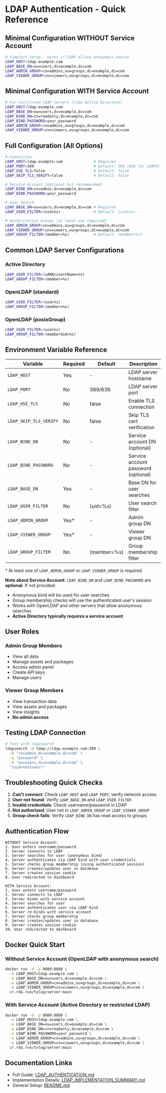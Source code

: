 # LDAP Authentication - Quick Reference

## Minimal Configuration WITHOUT Service Account

```bash
# Simplest setup - works if LDAP allows anonymous search
LDAP_HOST=ldap.example.com
LDAP_BASE_DN=ou=users,dc=example,dc=com
LDAP_ADMIN_GROUP=cn=admins,ou=groups,dc=example,dc=com
LDAP_VIEWER_GROUP=cn=viewers,ou=groups,dc=example,dc=com
```

## Minimal Configuration WITH Service Account

```bash
# For restricted LDAP servers (like Active Directory)
LDAP_HOST=ldap.example.com
LDAP_BASE_DN=ou=users,dc=example,dc=com
LDAP_BIND_DN=cn=readonly,dc=example,dc=com
LDAP_BIND_PASSWORD=your_password
LDAP_ADMIN_GROUP=cn=admins,ou=groups,dc=example,dc=com
LDAP_VIEWER_GROUP=cn=viewers,ou=groups,dc=example,dc=com
```

## Full Configuration (All Options)

```bash
# Connection
LDAP_HOST=ldap.example.com              # Required
LDAP_PORT=389                           # Default: 389 (636 for LDAPS)
LDAP_USE_TLS=false                      # Default: false
LDAP_SKIP_TLS_VERIFY=false              # Default: false

# Service Account (Optional but recommended)
LDAP_BIND_DN=cn=admin,dc=example,dc=com
LDAP_BIND_PASSWORD=your_password

# User Search
LDAP_BASE_DN=ou=users,dc=example,dc=com # Required
LDAP_USER_FILTER=(uid=%s)               # Default: (uid=%s)

# Authorization Groups (at least one required)
LDAP_ADMIN_GROUP=cn=admins,ou=groups,dc=example,dc=com
LDAP_VIEWER_GROUP=cn=viewers,ou=groups,dc=example,dc=com
LDAP_GROUP_FILTER=(member=%s)           # Default: (member=%s)
```

## Common LDAP Server Configurations

### Active Directory

```bash
LDAP_USER_FILTER=(sAMAccountName=%s)
LDAP_GROUP_FILTER=(member=%s)
```

### OpenLDAP (standard)

```bash
LDAP_USER_FILTER=(uid=%s)
LDAP_GROUP_FILTER=(member=%s)
```

### OpenLDAP (posixGroup)

```bash
LDAP_USER_FILTER=(uid=%s)
LDAP_GROUP_FILTER=(memberUid=%s)
```

## Environment Variable Reference

| Variable | Required | Default | Description |
|----------|----------|---------|-------------|
| `LDAP_HOST` | Yes | - | LDAP server hostname |
| `LDAP_PORT` | No | 389/636 | LDAP server port |
| `LDAP_USE_TLS` | No | false | Enable TLS connection |
| `LDAP_SKIP_TLS_VERIFY` | No | false | Skip TLS cert verification |
| `LDAP_BIND_DN` | No | - | Service account DN (optional) |
| `LDAP_BIND_PASSWORD` | No | - | Service account password (optional) |
| `LDAP_BASE_DN` | Yes | - | Base DN for user searches |
| `LDAP_USER_FILTER` | No | (uid=%s) | User search filter |
| `LDAP_ADMIN_GROUP` | Yes* | - | Admin group DN |
| `LDAP_VIEWER_GROUP` | Yes* | - | Viewer group DN |
| `LDAP_GROUP_FILTER` | No | (member=%s) | Group membership filter |

\* At least one of `LDAP_ADMIN_GROUP` or `LDAP_VIEWER_GROUP` is required

**Note about Service Account**: `LDAP_BIND_DN` and `LDAP_BIND_PASSWORD` are **optional**. If not provided:

- Anonymous bind will be used for user searches
- Group membership checks will use the authenticated user's session
- Works with OpenLDAP and other servers that allow anonymous searches
- **Active Directory typically requires a service account**

## User Roles

### Admin Group Members

- View all data
- Manage assets and packages
- Access admin panel
- Create API keys
- Manage users

### Viewer Group Members

- View transaction data
- View assets and packages
- View insights
- **No admin access**

## Testing LDAP Connection

```bash
# Test with ldapsearch
ldapsearch -H ldap://ldap.example.com:389 \
  -D "cn=admin,dc=example,dc=com" \
  -w "password" \
  -b "ou=users,dc=example,dc=com" \
  "(uid=testuser)"
```

## Troubleshooting Quick Checks

1. **Can't connect**: Check `LDAP_HOST` and `LDAP_PORT`, verify network access
2. **User not found**: Verify `LDAP_BASE_DN` and `LDAP_USER_FILTER`
3. **Invalid credentials**: Check username/password in LDAP
4. **Not authorized**: User not in `LDAP_ADMIN_GROUP` or `LDAP_VIEWER_GROUP`
5. **Group check fails**: Verify `LDAP_BIND_DN` has read access to groups

## Authentication Flow

```text
WITHOUT Service Account:
1. User enters username/password
2. Server connects to LDAP
3. Server searches for user (anonymous bind)
4. Server authenticates via LDAP bind with user credentials
5. Server checks group membership (using authenticated session)
6. Server creates/updates user in database
7. Server creates session cookie
8. User redirected to dashboard

WITH Service Account:
1. User enters username/password
2. Server connects to LDAP
3. Server binds with service account
4. Server searches for user
5. Server authenticates user via LDAP bind
6. Server re-binds with service account
7. Server checks group membership
8. Server creates/updates user in database
9. Server creates session cookie
10. User redirected to dashboard
```

## Docker Quick Start

### Without Service Account (OpenLDAP with anonymous search)

```bash
docker run -d -p 8080:8080 \
  -e LDAP_HOST=ldap.example.com \
  -e LDAP_BASE_DN=ou=users,dc=example,dc=com \
  -e LDAP_ADMIN_GROUP=cn=admins,ou=groups,dc=example,dc=com \
  -e LDAP_VIEWER_GROUP=cn=viewers,ou=groups,dc=example,dc=com \
  cr.rda.run/txlog/server:main
```

### With Service Account (Active Directory or restricted LDAP)

```bash
docker run -d -p 8080:8080 \
  -e LDAP_HOST=ldap.example.com \
  -e LDAP_BASE_DN=ou=users,dc=example,dc=com \
  -e LDAP_BIND_DN=cn=readonly,dc=example,dc=com \
  -e LDAP_BIND_PASSWORD=your_password \
  -e LDAP_ADMIN_GROUP=cn=admins,ou=groups,dc=example,dc=com \
  -e LDAP_VIEWER_GROUP=cn=viewers,ou=groups,dc=example,dc=com \
  cr.rda.run/txlog/server:main
```

## Documentation Links

- Full Guide: [LDAP_AUTHENTICATION.md](LDAP_AUTHENTICATION.md)
- Implementation Details: [LDAP_IMPLEMENTATION_SUMMARY.md](LDAP_IMPLEMENTATION_SUMMARY.md)
- General Setup: [README.md](README.md)
